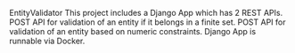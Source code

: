 EntityValidator
This project includes a Django App which has 2 REST APIs.
POST API for validation of an entity if it belongs in a finite set.
POST API for validation of an entity based on numeric constraints.
Django App is runnable via Docker.

